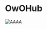 # OwOHub

![AAAA](https://cdn.dribbble.com/users/6620596/screenshots/14792345/media/af61fa935b055891cb800a9e41ebb747.gif)
